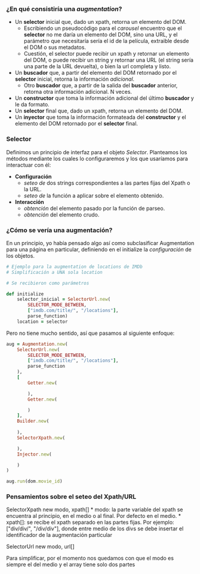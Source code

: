 ### ¿En qué consistiría una *augmentation*?

* Un **selector** inicial que, dado un xpath, retorna un elemento del DOM.
	* Escribiendo un pseudocódigo para el *carousel* encuentro que el **selector** no me daría un elemento del DOM, sino una URL, y el parámetro que necesitaría sería el id de la película, extraible desde el DOM o sus metadatos.
	* Cuestión, el selector puede recibir un xpath y retornar un elemento del DOM, o puede recibir un string y retornar una URL (el string sería una parte de la URL devuelta), o bien la url completa y listo.
* Un **buscador** que, a partir del elemento del DOM retornado por el **selector** inicial, retorna la información *adicional*.
	* Otro **buscador** que, a partir de la salida del **buscador** anterior, retorna otra información adicional. N veces.
* Un **constructor** que toma la información adicional del último **buscador** y le da formato.
* Un **selector** final que, dado un xpath, retorna un elemento del DOM.
* Un **inyector** que toma la información formateada del **constructor** y el elemento del DOM retornado por el **selector** final.

### Selector

Definimos un principio de interfaz para el objeto *Selector*. Planteamos los métodos mediante los cuales lo configuraremos y los que usaríamos para interactuar con él:

* **Configuración**
	* *seteo de* dos strings correspondientes a las partes fijas del Xpath o la URL.
	* *seteo de* la función a aplicar sobre el elemento obtenido.
* **Interacción**
	* *obtención* del elemento pasado por la función de parseo.
	* *obtención* del elemento crudo.

### ¿Cómo se vería una augmentación?

En un principio, yo había pensado algo así como subclasificar Augmentation para una página en particular, definiendo en el initialize la *configuración* de los objetos.

```ruby
# Ejemplo para la augmentation de locations de IMDb
# Simplificación a UNA sola location

# Se recibieron como parámetros 

def initialize
	selector_inicial = SelectorUrl.new(
		SELECTOR_MODE_BETWEEN,
		["imdb.com/title/", "/locations"],
		parse_function)
	location = selector
```

Pero no tiene mucho sentido, así que pasamos al siguiente enfoque:

```ruby
aug = Augmentation.new(
	SelectorUrl.new(
		SELECTOR_MODE_BETWEEN,
		["imdb.com/title/", "/locations"],
		parse_function
	),
	[
		Getter.new(

		),
		Getter.new(

		)
	],
	Builder.new(
	
	),
	SelectorXpath.new(

	),
	Injector.new(

	)
)

aug.run(dom.movie_id)
```

### Pensamientos sobre el seteo del Xpath/URL

SelectorXpath
	new modo, xpath[]
		* modo: la parte variable del xpath se encuentra al principio, en el medio o al final. Por defecto en el medio.
		* xpath[]: se recibe el xpath separado en las partes fijas. Por ejemplo: ["div/div/", "/div/div"], donde entre medio de los divs se debe insertar el identificador de la augmentación particular

SelectorUrl
	new modo, url[]

Para simplificar, por el momento nos quedamos con que el modo es siempre el del medio y el array tiene solo dos partes